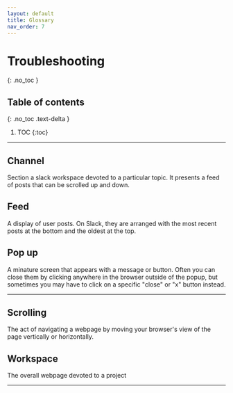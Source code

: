 ```yaml
---
layout: default
title: Glossary
nav_order: 7
---
```


# Troubleshooting
{: .no_toc }

## Table of contents
{: .no_toc .text-delta }

1. TOC
{:toc}

---

## Channel
Section a slack workspace devoted to a particular topic. It presents a feed of posts that can be scrolled up and down.

## Feed
A display of user posts. On Slack, they are arranged with the most recent posts at the bottom and the oldest at the top.


## Pop up
A minature screen that appears with a message or button.  Often you can close them by clicking anywhere in the browser outside of the popup, but sometimes you may have to click on a specific "close" or "x" button instead.
* * *

## Scrolling
The act of navigating a webpage by moving your browser's view of the page vertically or horizontally.

## Workspace
The overall webpage devoted to a project

---
```
